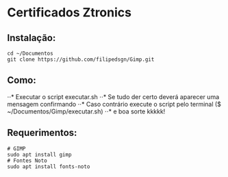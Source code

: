 # Certificados Ztronics

## Instalação:

    cd ~/Documentos
    git clone https://github.com/filipedsgn/Gimp.git

## Como:

⋅⋅* Executar o script executar.sh
⋅⋅* Se tudo der certo deverá aparecer uma mensagem confirmando
⋅⋅* Caso contrário execute o script pelo terminal ($ ~/Documentos/Gimp/executar.sh)
⋅⋅* e boa sorte kkkkk!

## Requerimentos:

    # GIMP
    sudo apt install gimp
    # Fontes Noto
    sudo apt install fonts-noto